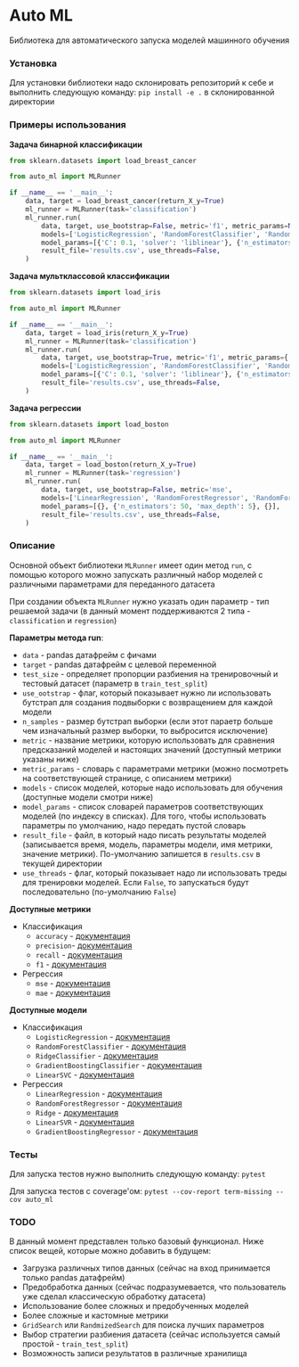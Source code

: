 # Auto ML

Библиотека для автоматического запуска моделей машинного обучения

### Установка

Для установки библиотеки надо склонировать репозиторий к себе и выполнить следующую команду: `pip install -e .` в склонированной директории

### Примеры использования

**Задача бинарной классификации**
```python
from sklearn.datasets import load_breast_cancer

from auto_ml import MLRunner

if __name__ == '__main__':
    data, target = load_breast_cancer(return_X_y=True)
    ml_runner = MLRunner(task='classification')
    ml_runner.run(
        data, target, use_bootstrap=False, metric='f1', metric_params=None,
        models=['LogisticRegression', 'RandomForestClassifier', 'RandomForestClassifier'],
        model_params=[{'C': 0.1, 'solver': 'liblinear'}, {'n_estimators': 50, 'max_depth': 5}, {}],
        result_file='results.csv', use_threads=False,
    )
```

**Задача мультклассовой классификации**
```python
from sklearn.datasets import load_iris

from auto_ml import MLRunner

if __name__ == '__main__':
    data, target = load_iris(return_X_y=True)
    ml_runner = MLRunner(task='classification')
    ml_runner.run(
        data, target, use_bootstrap=True, metric='f1', metric_params={'average': 'macro'}, n_samples=100,
        models=['LogisticRegression', 'RandomForestClassifier', 'RandomForestClassifier'],
        model_params=[{'C': 0.1, 'solver': 'liblinear'}, {'n_estimators': 50, 'max_depth': 5}, {}],
        result_file='results.csv', use_threads=False,
    )
```

**Задача регрессии**
```python
from sklearn.datasets import load_boston

from auto_ml import MLRunner

if __name__ == '__main__':
    data, target = load_boston(return_X_y=True)
    ml_runner = MLRunner(task='regression')
    ml_runner.run(
        data, target, use_bootstrap=False, metric='mse',
        models=['LinearRegression', 'RandomForestRegressor', 'RandomForestRegressor'],
        model_params=[{}, {'n_estimators': 50, 'max_depth': 5}, {}],
        result_file='results.csv', use_threads=False,
    )
```

### Описание

Основной объект библиотеки `MLRunner` имеет один метод `run`, с помощью которого можно запускать различный набор моделей с различными параметрами для переданного датасета

При создании объекта `MLRunner` нужно указать один параметр - тип решаемой задачи (в данный момент поддерживаются 2 типа - `classification` и `regression`)

**Параметры метода run**:
* `data` - pandas датафрейм с фичами
* `target` - pandas датафрейм с целевой переменной
* `test_size` - определяет пропорции разбиения на тренировочный и тестовый датасет (параметр в `train_test_split`)
* `use_ootstrap` - флаг, который показывает нужно ли использовать бутстрап для создания подвыборки с возвращением для каждой модели
* `n_samples` - размер бутстрап выборки (если этот параетр больше чем изначальный размер выборки, то выбросится исключение)
* `metric` - название метрики, которую использовать для сравнения предсказаний моделей и настоящих значений (доступный метрики указаны ниже)
* `metric_params` - словарь с параметрами метрики (можно посмотреть на соответствующей странице, с описанием метрики)
* `models` - список моделей, которые надо использовать для обучения (доступные модели смотри ниже)
* `model_params` - список словарей параметров соответствующих моделей (по индексу в списках). Для того, чтобы использовать параметры по умолчанию, надо передать пустой словарь
* `result_file` - файл, в который надо писать результаты моделей (записывается время, модель, параметры модели, имя метрики, значение метрики). По-умолчанию запишется в `results.csv` в текущей директории
* `use_threads` - флаг, который показывает надо ли использовать треды для тренировки моделей. Если `False`, то запускаться будут последовательно (по-умолчанию `False`)

**Доступные метрики**
* Классификация
  * `accuracy` - [документация](https://scikit-learn.org/stable/modules/generated/sklearn.metrics.accuracy_score.html)
  * `precision`- [документация](https://scikit-learn.org/stable/modules/generated/sklearn.metrics.precision_score.html)
  * `recall` - [документация](https://scikit-learn.org/stable/modules/generated/sklearn.metrics.recall_score.html)
  * `f1` - [документация](https://scikit-learn.org/stable/modules/generated/sklearn.metrics.f1_score.html)
* Регрессия
  * `mse` - [документация](https://scikit-learn.org/stable/modules/generated/sklearn.metrics.mean_squared_error.html#sklearn.metrics.mean_squared_error)
  * `mae` - [документация](https://scikit-learn.org/stable/modules/generated/sklearn.metrics.mean_absolute_error.html#sklearn.metrics.mean_absolute_error)

**Доступные модели**
* Классификация
  * `LogisticRegression` - [документация](https://scikit-learn.org/stable/modules/generated/sklearn.linear_model.LogisticRegression.html#sklearn.linear_model.LogisticRegression)
  * `RandomForestClassifier` - [документация](https://scikit-learn.org/stable/modules/generated/sklearn.ensemble.RandomForestClassifier.html#sklearn.ensemble.RandomForestClassifier)
  * `RidgeClassifier` - [документация](https://scikit-learn.org/stable/modules/generated/sklearn.linear_model.RidgeClassifier.html#sklearn.linear_model.RidgeClassifier)
  * `GradientBoostingClassifier` - [документация](https://scikit-learn.org/stable/modules/generated/sklearn.ensemble.GradientBoostingClassifier.html#sklearn.ensemble.GradientBoostingClassifier)
  * `LinearSVC` - [документация](https://scikit-learn.org/stable/modules/generated/sklearn.svm.LinearSVC.html#sklearn.svm.LinearSVC)
* Регрессия
  * `LinearRegression` - [документация](https://scikit-learn.org/stable/modules/generated/sklearn.linear_model.LinearRegression.html#sklearn.linear_model.LinearRegression)
  * `RandomForestRegressor` - [документация](https://scikit-learn.org/stable/modules/generated/sklearn.ensemble.RandomForestRegressor.html#sklearn.ensemble.RandomForestRegressor)
  * `Ridge` - [документация](https://scikit-learn.org/stable/modules/generated/sklearn.linear_model.Ridge.html#sklearn.linear_model.Ridge)
  * `LinearSVR` - [документация](https://scikit-learn.org/stable/modules/generated/sklearn.svm.LinearSVR.html#sklearn.svm.LinearSVR)
  * `GradientBoostingRegressor` - [документация](https://scikit-learn.org/stable/modules/generated/sklearn.ensemble.GradientBoostingRegressor.html#sklearn.ensemble.GradientBoostingRegressor)

### Тесты

Для запуска тестов нужно выполнить следующую команду: `pytest`

Для запуска тестов с coverage'ом: `pytest --cov-report term-missing --cov auto_ml`

### TODO

В данный момент представлен только базовый функционал. Ниже список вещей, которые можно добавить в будущем:
* Загрузка различных типов данных (сейчас на вход принимается только pandas датафрейм)
* Предобработка данных (сейчас подразумевается, что пользователь уже сделал классическую обработку датасета)
* Использование более сложных и предобученных моделей
* Более сложные и кастомные метрики
* `GridSearch` или `RandmizedSearch` для поиска лучших параметров
* Выбор стратегии разбиения датасета (сейчас используется самый простой - `train_test_split`)
* Возможность записи результатов в различные хранилища

